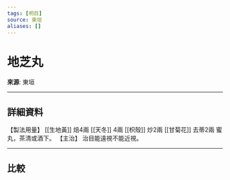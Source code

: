 ```yaml
---
tags: [明目]
source: 東垣
aliases: []
---
```


# 地芝丸

**來源**: 東垣  

---

## 詳細資料
【製法用量】 [[生地黃]] 焙4兩 [[天冬]] 4兩 [[枳殼]] 炒2兩 [[甘菊花]] 去蒂2兩
蜜丸，茶清或酒下。
【主治】
治目能遠視不能近視。

---

## 比較
